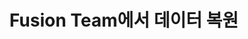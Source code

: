 ---
layout: default
title: Fusion Team에서 데이터 복원
nav_order: 12
permalink: /docs/collaborate_with_fusion_team/managing_design/restore_data_in_fusion_team
grand_parent: Fusion Team으로 공동작업
parent: 디자인 관리
---